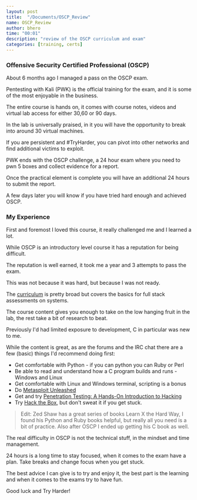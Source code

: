 ```yaml
---
layout: post
title:  "/Documents/OSCP_Review"
name: OSCP_Review
author: bhero
time: "00:01"
description: "review of the OSCP curriculum and exam"
categories: [training, certs]
---
```


### Offensive Security Certified Professional (OSCP)

About 6 months ago I managed a pass on the OSCP exam.

Pentesting with Kali (PWK) is the official training for the exam, and it is some of the most enjoyable in the business.

The entire course is hands on, it comes with course notes, videos and virtual lab access for either 30,60 or 90 days.

In the lab is universally praised, in it you will have the opportunity to break into around 30 virtual machines.

If you are persistent and #TryHarder, you can pivot into other networks and find additional victims to exploit.

PWK ends with the OSCP challenge, a 24 hour exam where you need to pwn 5 boxes and collect evidence for a report.

Once the practical element is complete you will have an additional 24 hours to submit the report.

A few days later you will know if you have tried hard enough and achieved OSCP.


### My Experience

First and foremost I loved this course, it really challenged me and I learned a lot.

While OSCP is an introductory level course it has a reputation for being difficult.

The reputation is well earned, it took me a year and 3 attempts to pass the exam.

This was not because it was hard, but because I was not ready. 

The [curriculum](https://www.offensive-security.com/information-security-certifications/oscp-offensive-security-certified-professional/) is pretty broad but covers the basics for full stack assessments on systems.

The course content gives you enough to take on the low hanging fruit in the lab, the rest take a bit of research to beat.

Previously I'd had limited exposure to development, C in particular was new to me.

While the content is great, as are the forums and the IRC chat there are a few (basic) things I'd recommend doing first:


* Get comfortable with Python - if you can python you can Ruby or Perl
* Be able to read and understand how a C program builds and runs - Windows and Linux
* Get comfortable with Linux and Windows terminal, scripting is a bonus
* Do [Metasploit Unleashed](https://www.offensive-security.com/metasploit-unleashed/)
* Get and try [Penetration Testing: A Hands-On Introduction to Hacking](https://bulbsecurity.com/products/penetration-testing-book/)
* Try [Hack the Box](https://www.hackthebox.eu/login), but don't sweat it if you get stuck.

> Edit: Zed Shaw has a great series of books Learn X the Hard Way, I found his Python and Ruby books helpful, but really all you need is a bit of practice. Also after OSCP I ended up getting his C book as well.

The real difficulty in OSCP is not the technical stuff, in the mindset and time management.

24 hours is a long time to stay focused, when it comes to the exam have a plan. Take breaks and change focus when you get stuck.

The best advice I can give is to try and enjoy it, the best part is the learning and when it comes to the exams try to have fun.

Good luck and Try Harder!